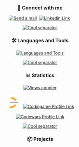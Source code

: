 <div align="center">
  <h3>📧 Connect with me</h3>
  <p>
    <a href="mailto:victor.egret.pro@gmail.com">
      <img src="https://skillicons.dev/icons?i=gmail" alt="Send a mail"/></a>
    <a href="https://www.linkedin.com/in/victor-egret">
      <img src="https://skillicons.dev/icons?i=linkedin" alt="Linkedin Link" hspace="4"/></a>
  </p>
  
  <a href="#">
    <img src="https://user-images.githubusercontent.com/73097560/115834477-dbab4500-a447-11eb-908a-139a6edaec5c.gif" alt="Cool separator" width="480">
  </a>
  
  <h3>🛠️ Languages and Tools</h3>
  <p>
  <a href="#">
    <img src="https://skillicons.dev/icons?i=python,java,rust,cpp,c,cs,bash,docker,linux,windows,vscode,visualstudio,idea&perline=6" alt="Languages and Tools"/>
  </a>
  </p>
  
  <a href="#">
    <img src="https://user-images.githubusercontent.com/73097560/115834477-dbab4500-a447-11eb-908a-139a6edaec5c.gif" alt="Cool separator" width="480">
  </a>
  
  <h3>📊 Statistics</h3>
  <p>
    <a href="#">
      <img src="https://komarev.com/ghpvc/?username=solvictor&label=Profile%20views&color=0e75b6&style=flat" alt="Views counter"/>
    </a>
  </p>
  <p>  
    <a href="https://www.leetcode.com/solvictor">
      <img src="https://raw.githubusercontent.com/teamedwardforever/Readme-Generator/71f25dd8b98329b168142a6b782a107b75eab178/svg/Social/leet-code.svg" alt="Leetcode Profile Link" height="45" width="45"/></a>
    &nbsp;
    <a href="https://www.codingame.com/profile/dbb886d2c288304396dc2dab1daf0f6f0490305">
      <img src="https://cdn.worldvectorlogo.com/logos/codingame-1.svg" alt="Codingame Profile Link" height="45" width="45" hspace="4"/></a>
    <br>
    <br>
    <a href="https://www.codewars.com/users/solvictor">
      <img src="https://www.codewars.com/users/solvictor/badges/large" alt="Codewars Profile Link"/></a>
  </p>

  <a href="#">
    <img src="https://user-images.githubusercontent.com/73097560/115834477-dbab4500-a447-11eb-908a-139a6edaec5c.gif" alt="Cool separator" width="480">
  </a>
  
  <h3>📦 Projects</h3>
</div>
